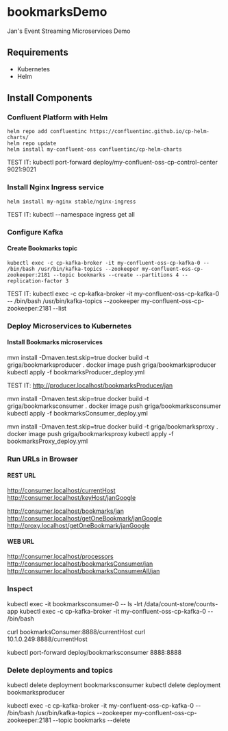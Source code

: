 # bookmarksDemo
Jan's Event Streaming Microservices Demo

## Requirements
  * Kubernetes
  * Helm

## Install Components

### Confluent Platform with Helm
```
helm repo add confluentinc https://confluentinc.github.io/cp-helm-charts/ 
helm repo update 
helm install my-confluent-oss confluentinc/cp-helm-charts
```
TEST IT: kubectl port-forward deploy/my-confluent-oss-cp-control-center 9021:9021

### Install Nginx Ingress service
```
helm install my-nginx stable/nginx-ingress
```
TEST IT: kubectl --namespace ingress get all

### Configure Kafka

#### Create Bookmarks topic
```
kubectl exec -c cp-kafka-broker -it my-confluent-oss-cp-kafka-0 -- /bin/bash /usr/bin/kafka-topics --zookeeper my-confluent-oss-cp-zookeeper:2181 --topic bookmarks --create --partitions 4 --replication-factor 3
```
TEST IT: kubectl exec -c cp-kafka-broker -it my-confluent-oss-cp-kafka-0 -- /bin/bash /usr/bin/kafka-topics --zookeeper my-confluent-oss-cp-zookeeper:2181 --list

### Deploy Microservices to Kubernetes

#### Install Bookmarks microservices

mvn install -Dmaven.test.skip=true
docker build -t griga/bookmarksproducer .
docker image push griga/bookmarksproducer
kubectl apply -f bookmarksProducer_deploy.yml

TEST IT: http://producer.localhost/bookmarksProducer/jan

mvn install -Dmaven.test.skip=true
docker build -t griga/bookmarksconsumer .
docker image push griga/bookmarksconsumer
kubectl apply -f bookmarksConsumer_deploy.yml

mvn install -Dmaven.test.skip=true
docker build -t griga/bookmarksproxy .
docker image push griga/bookmarksproxy
kubectl apply -f bookmarksProxy_deploy.yml

### Run URLs in Browser

#### REST URL
http://consumer.localhost/currentHost
http://consumer.localhost/keyHost/janGoogle

http://consumer.localhost/bookmarks/jan
http://consumer.localhost/getOneBookmark/janGoogle
http://proxy.localhost/getOneBookmark/janGoogle

#### WEB URL
http://consumer.localhost/processors
http://consumer.localhost/bookmarksConsumer/jan
http://consumer.localhost/bookmarksConsumerAll/jan


### Inspect
kubectl exec -it bookmarksconsumer-0 -- ls -lrt /data/count-store/counts-app
kubectl exec -c cp-kafka-broker -it my-confluent-oss-cp-kafka-0 -- /bin/bash

curl bookmarksConsumer:8888/currentHost
curl 10.1.0.249:8888/currentHost

kubectl port-forward deploy/bookmarksconsumer 8888:8888

### Delete deployments and topics
kubectl delete deployment bookmarksconsumer
kubectl delete deployment bookmarksproducer

kubectl exec -c cp-kafka-broker -it my-confluent-oss-cp-kafka-0 -- /bin/bash /usr/bin/kafka-topics --zookeeper my-confluent-oss-cp-zookeeper:2181 --topic bookmarks --delete

